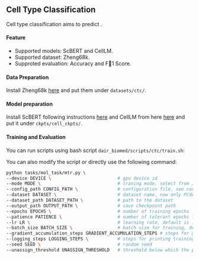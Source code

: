 ##  Cell Type Classification
Cell type classification aims to predict .  

#### Feature

- Supported models: ScBERT and CellLM. 
- Supported dataset: Zheng68k.
- Supproted evaluation: Accuracy and F1 Score.

#### Data Preparation

Install Zheng68k [here]() and put them under `datasets/ctc/`.

#### Model preparation
Install ScBERT following instructions [here](https://github.com/TencentAILabHealthcare/scBERT) and CellLM from here [here]() and put it under `ckpts/cell_ckpts/`. 

#### Training and Evaluation

You can run scripts using bash script `dair_biomed/scripts/ctc/train.sh`:

You can also modify the script or directly use the following command:

```bash
python tasks/mol_task/mtr.py \
--device DEVICE \                         # gpu device id
--mode MODE \                             # traning mode, select from [train, zero_shot]
--config_path CONFIG_PATH \               # configuration file, see configs/mtr/ for more details
--dataset DATASET \                       # dataset name, now only PCdes is available
--dataset_path DATASET_PATH \             # path to the dataset
--output_path OUTPUT_PATH \               # save checkpoint path
--epochs EPOCHS \                         # number of training epochs
--patience PATIENCE \                     # number of tolerant epochs for early-stopping
--lr LR \                                 # learning rate, default is 1e-4
--batch_size BATCH_SIZE \                 # batch size for training, default is 3
--gradient_accumulation_steps GRADIENT_ACCUMULATION_STEPS # steps for gradient accumulation
--logging_steps LOGGING_STEPS \           # steps for printing training information
--seed SEED \                             # random seed
--unassign_threshold UNASSIGN_THRESHOLD   # threshold below which the predicted value is not assigned  a label
```

